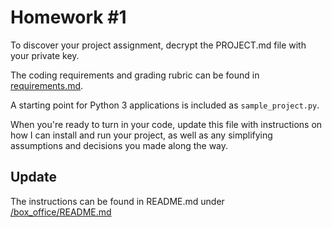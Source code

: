 # Homework #1

To discover your project assignment, decrypt the PROJECT.md file with
your private key.

The coding requirements and grading rubric can be found in [requirements.md](requirements.md).

A starting point for Python 3 applications is included as `sample_project.py`.

When you're ready to turn in your code, update this file
with instructions on how I can install and run your project,
as well as any simplifying assumptions and decisions you
made along the way.

Update
---

The instructions can be found in README.md under [/box_office/README.md](https://github.com/JohnReddyZhang/hw1/blob/master/box_office/README.md)

